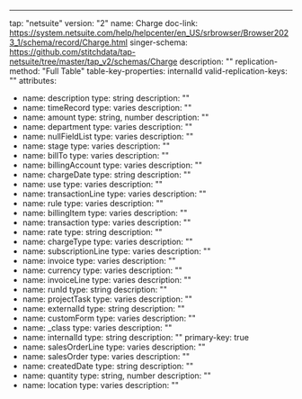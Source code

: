 ---
tap: "netsuite"
version: "2"
name: Charge
doc-link: https://system.netsuite.com/help/helpcenter/en_US/srbrowser/Browser2023_1/schema/record/Charge.html
singer-schema: https://github.com/stitchdata/tap-netsuite/tree/master/tap_v2/schemas/Charge
description: ""
replication-method: "Full Table"
table-key-properties: internalId
valid-replication-keys: ""
attributes:
- name: description
  type: string
  description: ""
- name: timeRecord
  type: varies
  description: ""
- name: amount
  type: string, number
  description: ""
- name: department
  type: varies
  description: ""
- name: nullFieldList
  type: varies
  description: ""
- name: stage
  type: varies
  description: ""
- name: billTo
  type: varies
  description: ""
- name: billingAccount
  type: varies
  description: ""
- name: chargeDate
  type: string
  description: ""
- name: use
  type: varies
  description: ""
- name: transactionLine
  type: varies
  description: ""
- name: rule
  type: varies
  description: ""
- name: billingItem
  type: varies
  description: ""
- name: transaction
  type: varies
  description: ""
- name: rate
  type: string
  description: ""
- name: chargeType
  type: varies
  description: ""
- name: subscriptionLine
  type: varies
  description: ""
- name: invoice
  type: varies
  description: ""
- name: currency
  type: varies
  description: ""
- name: invoiceLine
  type: varies
  description: ""
- name: runId
  type: string
  description: ""
- name: projectTask
  type: varies
  description: ""
- name: externalId
  type: string
  description: ""
- name: customForm
  type: varies
  description: ""
- name: _class
  type: varies
  description: ""
- name: internalId
  type: string
  description: ""
  primary-key: true
- name: salesOrderLine
  type: varies
  description: ""
- name: salesOrder
  type: varies
  description: ""
- name: createdDate
  type: string
  description: ""
- name: quantity
  type: string, number
  description: ""
- name: location
  type: varies
  description: ""
